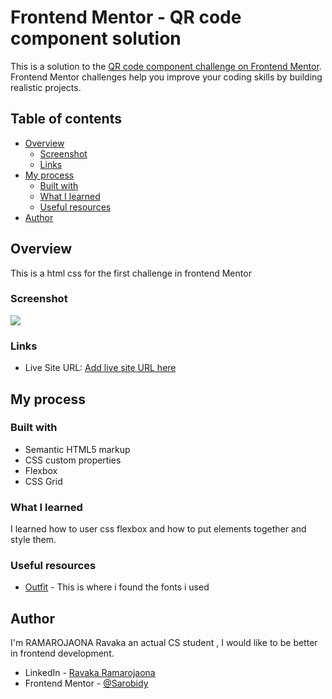 # Frontend Mentor - QR code component solution

This is a solution to the [QR code component challenge on Frontend Mentor](https://www.frontendmentor.io/challenges/qr-code-component-iux_sIO_H). Frontend Mentor challenges help you improve your coding skills by building realistic projects. 

## Table of contents

- [Overview](#overview)
  - [Screenshot](#screenshot)
  - [Links](#links)
- [My process](#my-process)
  - [Built with](#built-with)
  - [What I learned](#what-i-learned)
  - [Useful resources](#useful-resources)
- [Author](#author)


## Overview
This is a html css for the first challenge in frontend Mentor

### Screenshot

![](../screenshot.png)

### Links

- Live Site URL: [Add live site URL here](https://your-live-site-url.com)

## My process

### Built with

- Semantic HTML5 markup
- CSS custom properties
- Flexbox
- CSS Grid

### What I learned

I learned how to user css flexbox and how to put elements together and style them.

### Useful resources

- [Outfit](https://fonts.google.com/specimen/Outfit) - This is where i found the fonts i used


## Author

  I'm RAMAROJAONA Ravaka an actual CS student , I would like to be better in frontend development.

- LinkedIn - [Ravaka Ramarojaona](https://www.linkedin.com/in/ravaka-ramarojaona-145355249/)
- Frontend Mentor - [@Sarobidy](https://www.frontendmentor.io/profile/ravaka5)

